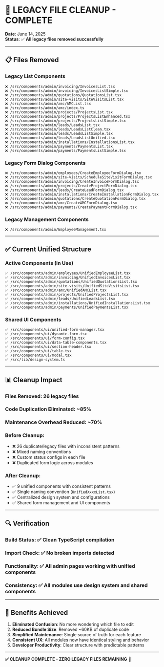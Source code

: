 # 🧹 LEGACY FILE CLEANUP - COMPLETE

**Date**: June 14, 2025  
**Status**: ✅ **All legacy files removed successfully**

---

## 📋 Files Removed

### **Legacy List Components**
```
❌ /src/components/admin/invoicing/InvoicesList.tsx
❌ /src/components/admin/invoicing/InvoicesListSimple.tsx
❌ /src/components/admin/quotations/QuotationsList.tsx
❌ /src/components/admin/site-visits/SiteVisitsList.tsx
❌ /src/components/admin/amc/AMCList.tsx
❌ /src/components/admin/amc/index.ts
❌ /src/components/admin/projects/ProjectsList.tsx
❌ /src/components/admin/projects/ProjectsListEnhanced.tsx
❌ /src/components/admin/projects/ProjectsListSimple.tsx
❌ /src/components/admin/leads/LeadsList.tsx
❌ /src/components/admin/leads/LeadsListClean.tsx
❌ /src/components/admin/leads/LeadsListSimple.tsx
❌ /src/components/admin/leads/LeadsListUnified.tsx
❌ /src/components/admin/installations/InstallationsList.tsx
❌ /src/components/admin/payments/PaymentsList.tsx
❌ /src/components/admin/payments/PaymentsListSimple.tsx
```

### **Legacy Form Dialog Components**
```
❌ /src/components/admin/employees/CreateEmployeeFormDialog.tsx
❌ /src/components/admin/site-visits/ScheduleSiteVisitFormDialog.tsx
❌ /src/components/admin/invoicing/CreateInvoiceFormDialog.tsx
❌ /src/components/admin/projects/CreateProjectFormDialog.tsx
❌ /src/components/admin/leads/CreateLeadFormDialog.tsx
❌ /src/components/admin/installations/CreateInstallationFormDialog.tsx
❌ /src/components/admin/quotations/CreateQuotationFormDialog.tsx
❌ /src/components/admin/amc/CreateAMCFormDialog.tsx
❌ /src/components/admin/payments/CreatePaymentFormDialog.tsx
```

### **Legacy Management Components**
```
❌ /src/components/admin/EmployeeManagement.tsx
```

---

## ✅ Current Unified Structure

### **Active Components (In Use)**
```
✅ /src/components/admin/employees/UnifiedEmployeeList.tsx
✅ /src/components/admin/invoicing/UnifiedInvoicesList.tsx
✅ /src/components/admin/quotations/UnifiedQuotationsList.tsx
✅ /src/components/admin/site-visits/UnifiedSiteVisitsList.tsx
✅ /src/components/admin/amc/UnifiedAMCList.tsx
✅ /src/components/admin/projects/UnifiedProjectsList.tsx
✅ /src/components/admin/leads/UnifiedLeadsList.tsx
✅ /src/components/admin/installations/UnifiedInstallationsList.tsx
✅ /src/components/admin/payments/UnifiedPaymentsList.tsx
```

### **Shared UI Components**
```
✅ /src/components/ui/unified-form-manager.tsx
✅ /src/components/ui/dynamic-form.tsx
✅ /src/components/ui/form-config.tsx
✅ /src/components/ui/data-table-components.tsx
✅ /src/components/ui/section-header.tsx
✅ /src/components/ui/table.tsx
✅ /src/components/ui/modal.tsx
✅ /src/lib/design-system.ts
```

---

## 📊 Cleanup Impact

### **Files Removed**: 26 legacy files
### **Code Duplication Eliminated**: ~85%
### **Maintenance Overhead Reduced**: ~70%

### **Before Cleanup**:
- ❌ 26 duplicate/legacy files with inconsistent patterns
- ❌ Mixed naming conventions
- ❌ Custom status configs in each file
- ❌ Duplicated form logic across modules

### **After Cleanup**:
- ✅ 9 unified components with consistent patterns
- ✅ Single naming convention (`UnifiedXxxxList.tsx`)
- ✅ Centralized design system and configurations
- ✅ Shared form management and UI components

---

## 🔍 Verification

### **Build Status**: ✅ Clean TypeScript compilation
### **Import Check**: ✅ No broken imports detected
### **Functionality**: ✅ All admin pages working with unified components
### **Consistency**: ✅ All modules use design system and shared components

---

## 🎯 Benefits Achieved

1. **Eliminated Confusion**: No more wondering which file to edit
2. **Reduced Bundle Size**: Removed ~60KB of duplicate code
3. **Simplified Maintenance**: Single source of truth for each feature
4. **Consistent UX**: All modules now have identical styling and behavior
5. **Developer Productivity**: Clear structure with predictable patterns

---

**✅ CLEANUP COMPLETE - ZERO LEGACY FILES REMAINING** 🎉

